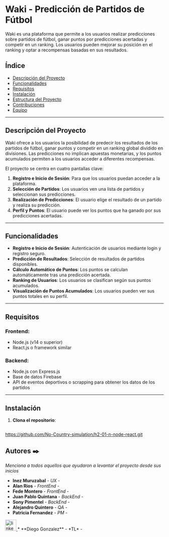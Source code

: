 # Waki - Predicción de Partidos de Fútbol

Waki es una plataforma que permite a los usuarios realizar predicciones sobre partidos de fútbol, ganar puntos por predicciones acertadas y competir en un ranking. Los usuarios pueden mejorar su posición en el ranking y optar a recompensas basadas en sus resultados.

## Índice
- [Descripción del Proyecto](#descripción-del-proyecto)
- [Funcionalidades](#funcionalidades)
- [Requisitos](#requisitos)
- [Instalación](#instalación)
- [Estructura del Proyecto](#estructura-del-proyecto)
- [Contribuciones](#contribuciones)
- [Equipo](#equipo)

---

## Descripción del Proyecto
Waki ofrece a los usuarios la posibilidad de predecir los resultados de los partidos de fútbol, ganar puntos y competir en un ranking global dividido en divisiones. Las predicciones no implican apuestas monetarias, y los puntos acumulados permiten a los usuarios acceder a diferentes recompensas.

El proyecto se centra en cuatro pantallas clave:
1. **Registro e Inicio de Sesión**: Para que los usuarios puedan acceder a la plataforma.
2. **Selección de Partidos**: Los usuarios ven una lista de partidos y seleccionan sus predicciones.
3. **Realización de Predicciones**: El usuario elige el resultado de un partido y realiza su predicción.
4. **Perfil y Puntos**: El usuario puede ver los puntos que ha ganado por sus predicciones acertadas.

---

## Funcionalidades
- **Registro e Inicio de Sesión**: Autenticación de usuarios mediante login y registro seguro.
- **Predicción de Resultados**: Selección de resultados de partidos disponibles.
- **Cálculo Automático de Puntos**: Los puntos se calculan automáticamente tras una predicción acertada.
- **Ranking de Usuarios**: Los usuarios se clasifican según sus puntos acumulados.
- **Visualización de Puntos Acumulados**: Los usuarios pueden ver sus puntos totales en su perfil.

---

## Requisitos

### Frontend:
- Node.js (v14 o superior)
- React.js o framework similar

### Backend:
- Node.js con Express.js
- Base de datos Firebase
- API de eventos deportivos o scrapping para obtener los datos de los partidos

---

## Instalación

1. **Clona el repositorio**:
   ```bash
 https://github.com/No-Country-simulation/h2-01-n-node-react.git

## Autores ✒️

_Menciona a todos aquellos que ayudaron a levantar el proyecto desde sus inicios_

* **Inez Muruzabal** - *UX* - 
* **Alan Rios** - *FrontEnd* - 
* **Fede Montero** - *FrontEnd* - 
* **Juan Pablo Quintana** - *BackEnd* - 
* **Sony Pimentel** - *BackEnd* - 
* **Alejandro Quintero** - *QA* - 
* **Patricia Fernandez** - *PM* - 
<a href="https://www.linkedin.com/in/patricia-fernandez-rojas" target="_blank">
    <img src="https://img.shields.io/static/v1?message=LinkedIn&logo=linkedin&label=&color=0077B5&logoColor=white&labelColor=&style=for-the-badge" height="35" alt="linkedin logo" />
  </a>
* **Diego Gonzalez** - *TL* - 
 
